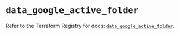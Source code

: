 # `data_google_active_folder`

Refer to the Terraform Registry for docs: [`data_google_active_folder`](https://registry.terraform.io/providers/hashicorp/google/6.49.2/docs/data-sources/active_folder).
